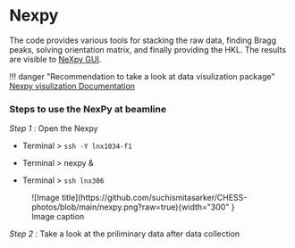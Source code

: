 
# Nexpy
The code provides various tools for stacking the raw data, finding Bragg peaks, solving orientation matrix, and finally providing the HKL. The results are visible to [NeXpy GUI](https://nexpy.github.io/nexpy/).


!!! danger "Recommendation to take a look at data visulization package" 
[Nexpy visulization Documentation](https://nexpy.github.io/nexpy/pythongui.html)


### Steps to use the NexPy at beamline

<i> Step 1 </i>: Open the Nexpy

* Terminal > `ssh -Y lnx1034-f1`
* Terminal > nexpy &


* Terminal > `ssh lnx306`


<figure markdown>
  ![Image title](https://github.com/suchismitasarker/CHESS-photos/blob/main/nexpy.png?raw=true){width="300" }
  <figcaption>Image caption</figcaption>
</figure>

<i> Step 2 </i> : 
Take a look at the priliminary data after data collection 




